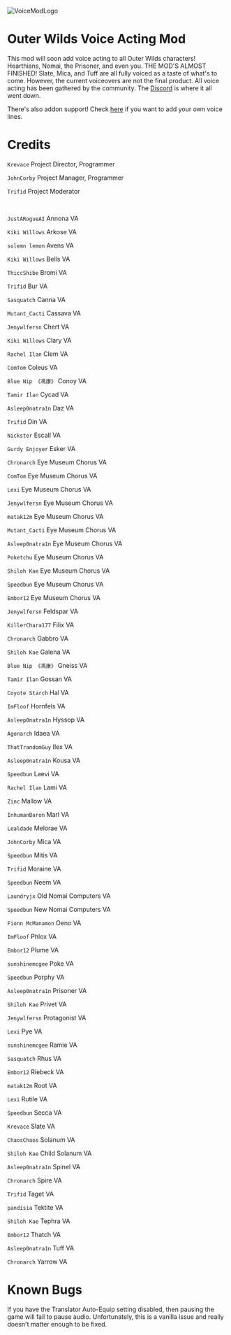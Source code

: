 ![VoiceModLogo](https://user-images.githubusercontent.com/55517452/163519692-3d447d2b-e6c8-4b66-ae29-ec2c8151a78e.png)

# Outer Wilds Voice Acting Mod

This mod will soon add voice acting to all Outer Wilds characters! Hearthians, Nomai, the Prisoner, and even you. THE MOD'S ALMOST FINISHED! Slate, Mica, and Tuff are all fully voiced as a taste of what's to come. However, the current voiceovers are not the final product. All voice acting has been gathered by the community. The [Discord](https://discord.gg/daHHqkKChm) is where it all went down. 

There's also addon support! Check [here](https://github.com/Krevace/ow-voice-mod-template) if you want to add your own voice lines. 

# Credits

`Krevace` Project Director, Programmer

`JohnCorby` Project Manager, Programmer

`Trifid` Project Moderator

<br/>

`JustARogueAI` Annona VA

`Kiki Willows` Arkose VA

`solemn lemon` Avens VA

`Kiki Willows` Bells VA

`ThiccShibe` Bromi VA

`Trifid` Bur VA

`Sasquatch` Canna VA

`Mutant_Cacti` Cassava VA

`Jenywlfersn` Chert VA

`Kiki Willows` Clary VA

`Rachel Ilan` Clem VA

`ComTom` Coleus VA

`Blue Nip 《馮康》` Conoy VA

`Tamir Ilan` Cycad VA

`Asleep0natra1n` Daz VA

`Trifid` Din VA

`Nickster` Escall VA

`Gurdy Enjoyer` Esker VA

`Chronarch` Eye Museum Chorus VA

`ComTom` Eye Museum Chorus VA

`Lexi` Eye Museum Chorus VA

`Jenywlfersn` Eye Museum Chorus VA

`matak12m` Eye Museum Chorus VA

`Mutant_Cacti` Eye Museum Chorus VA

`Asleep0natra1n` Eye Museum Chorus VA

`Poketchu` Eye Museum Chorus VA

`Shiloh Kae` Eye Museum Chorus VA

`Speedbun` Eye Museum Chorus VA

`Embor12` Eye Museum Chorus VA

`Jenywlfersn` Feldspar VA

`KillerChara177` Filix VA

`Chronarch` Gabbro VA

`Shiloh Kae` Galena VA

`Blue Nip 《馮康》` Gneiss VA

`Tamir Ilan` Gossan VA

`Coyote Starch` Hal VA

`ImFloof` Hornfels VA

`Asleep0natra1n` Hyssop VA

`Agonarch` Idaea VA

`ThatTrandomGuy` Ilex VA

`Asleep0natra1n` Kousa VA

`Speedbun` Laevi VA

`Rachel Ilan` Lami VA

`Zinc` Mallow VA

`InhumanBaron` Marl VA

`Lealdade` Melorae VA

`JohnCorby` Mica VA

`Speedbun` Mitis VA

`Trifid` Moraine VA

`Speedbun` Neem VA

`Laundryjx` Old Nomai Computers VA

`Speedbun` New Nomai Computers VA

`Fionn McManamon` Oeno VA

`ImFloof` Phlox VA

`Embor12` Plume VA

`sunshinemcgee` Poke VA

`Speedbun` Porphy VA

`Asleep0natra1n` Prisoner VA

`Shiloh Kae` Privet VA

`Jenywlfersn` Protagonist VA

`Lexi` Pye VA

`sunshinemcgee` Ramie VA

`Sasquatch` Rhus VA

`Embor12` Riebeck VA

`matak12m` Root VA

`Lexi` Rutile VA

`Speedbun` Secca VA

`Krevace` Slate VA

`ChaosChaos` Solanum VA

`Shiloh Kae` Child Solanum VA

`Asleep0natra1n` Spinel VA

`Chronarch` Spire VA

`Trifid` Taget VA

`pandisia` Tektite VA

`Shiloh Kae` Tephra VA

`Embor12` Thatch VA

`Asleep0natra1n` Tuff VA

`Chronarch` Yarrow VA

# Known Bugs

If you have the Translator Auto-Equip setting disabled, then pausing the game will fail to pause audio. Unfortunately, this is a vanilla issue and really doesn't matter enough to be fixed. 
